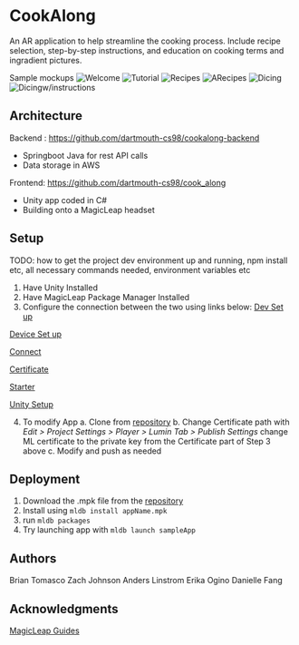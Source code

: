 # CookAlong

An AR application to help streamline the cooking process. Include recipe selection, step-by-step instructions, and education on cooking terms and ingradient pictures.

Sample mockups
![Welcome](https://github.com/dartmouth-cs98/19f-cookalong/blob/master/welcome.png)
![Tutorial](https://github.com/dartmouth-cs98/19f-cookalong/blob/master/tutorial.png)
![Recipes](https://github.com/dartmouth-cs98/19f-cookalong/blob/master/recipes.png)
![ARecipes](https://github.com/dartmouth-cs98/19f-cookalong/blob/master/recipecheese.png)
![Dicing](https://github.com/dartmouth-cs98/19f-cookalong/blob/master/slicewvid.png)
![Dicingw/instructions](https://github.com/dartmouth-cs98/19f-cookalong/blob/master/slice.png)


## Architecture
Backend : https://github.com/dartmouth-cs98/cookalong-backend
* Springboot Java for rest API calls
* Data storage in AWS

Frontend: https://github.com/dartmouth-cs98/cook_along
* Unity app coded in C#
* Building onto a MagicLeap headset


## Setup

TODO: how to get the project dev environment up and running, npm install etc, all necessary commands needed, environment variables etc
1. Have Unity Installed
2. Have MagicLeap Package Manager Installed
3. Configure the connection between the two using links below:
[Dev Set up](https://creator.magicleap.com/learn/guides/develop-setup)

[Device Set up](https://creator.magicleap.com/learn/guides/develop-device-setup)

[Connect](https://creator.magicleap.com/learn/guides/connect-device)

[Certificate](https://creator.magicleap.com/learn/guides/developer-certificates)

[Starter](https://creator.magicleap.com/learn/guides/get-started-developing-in-unity)

[Unity Setup](https://creator.magicleap.com/learn/guides/unity-setup)

4. To modify App 
a. Clone from [repository](https://github.com/dartmouth-cs98/cook_along)
b. Change Certificate path with *Edit > Project Settings > Player > Lumin Tab > Publish Settings*
change ML certificate to the private key from the Certificate part of Step 3 above
c. Modify and push as needed
 


 
## Deployment

1. Download the .mpk file from the [repository](https://github.com/dartmouth-cs98/cook_along)
2. Install using `mldb install appName.mpk`
3. run `mldb packages`
4. Try launching app with `mldb launch sampleApp`

## Authors
Brian Tomasco
Zach Johnson
Anders Linstrom
Erika Ogino
Danielle Fang

## Acknowledgments
[MagicLeap Guides](https://creator.magicleap.com/learn/guides/)
